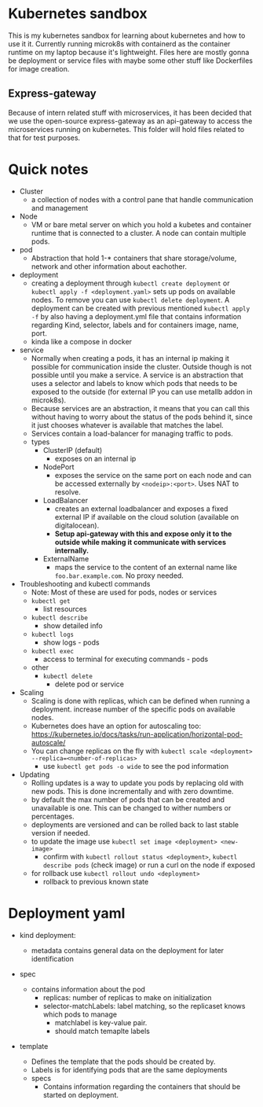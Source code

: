 # Kubernetes sandbox
This is my kubernetes sandbox for learning about kubernetes and how to use it it.
Currently running microk8s with containerd as the container runtime on my laptop because it's lightweight.
Files here are mostly gonna be deployment or service files with maybe some other stuff like Dockerfiles for image creation.

## Express-gateway
Because of intern related stuff with microservices, it has been decided that we use the open-source express-gateway as an api-gateway to access the microservices running on kubernetes. This folder will hold files related to that for test purposes.


# Quick notes
- Cluster
    - a collection of nodes with a control pane that handle communication and management
- Node
    - VM or bare metal server on which you hold a kubetes and container runtime that is connected to a cluster. A node can contain multiple pods.
- pod
    - Abstraction that hold 1-* containers that share storage/volume, network and other information about eachother.
- deployment
    - creating a deployment through `kubectl create deployment` or `kubectl apply -f <deployment.yaml>` sets up pods on available nodes. To remove you can use `kubectl delete deployment`. A deployment can be created with previous mentioned `kubectl apply -f` by also having a deployment.yml file that contains information regarding Kind, selector, labels and for containers image, name, port.
    - kinda like a compose in docker
- service
    - Normally when creating a pods, it has an internal ip making it possible for communication inside the cluster. Outside though is not possible until you make a service. A service is an abstraction that uses a selector and labels to know which pods that needs to be exposed to the outside (for external IP you can use metallb addon in microk8s).
    - Because services are an abstraction, it means that you can call this without having to worry about the status of the pods behind it, since it just chooses whatever is available that matches the label.
    - Services contain a load-balancer for managing traffic to pods.
    - types
        - ClusterIP (default)
            - exposes on an internal ip
        - NodePort
            - exposes the service on the same port on each node and can be accessed externally by `<nodeip>:<port>`. Uses NAT to resolve.
        - LoadBalancer
            - creates an external loadbalancer and exposes a fixed external IP if available on the cloud solution (available on digitalocean). 
            - **Setup api-gateway with this and expose only it to the outside while making it communicate with services internally.**
        - ExternalName
            - maps the service to the content of an external name like `foo.bar.example.com`. No proxy needed.
- Troubleshooting and kubectl commands
    - Note: Most of these are used for pods, nodes or services
    - `kubectl get`
        - list resources
    - `kubectl describe`
        - show detailed info
    - `kubectl logs`
        - show logs - pods
    - `kubectl exec`
        - access to terminal for executing commands - pods
    - other
        - `kubectl delete`
            - delete pod or service 
- Scaling
    - Scaling is done with replicas, which can be defined when running a deployment. increase number of the specific pods on available nodes.
    - Kubernetes does have an option for autoscaling too: https://kubernetes.io/docs/tasks/run-application/horizontal-pod-autoscale/ 
    - You can change replicas on the fly with `kubectl scale <deployment> --replica=<number-of-replicas>`
        - use `kubectl get pods -o wide` to see the pod information
- Updating
    - Rolling updates is a way to update you pods by replacing old with new pods. This is done incrementally and with zero downtime.
    - by default the max number of pods that can be created and unavailable is one. This can be changed to wither numbers or percentages.
    - deployments are versioned and can be rolled back to last stable version if needed.
    - to update the image use `kubectl set image <deployment> <new-image>`
        - confirm with `kubectl rollout status <deployment>`, `kubectl describe pods` (check image) or run a curl on the node if exposed
    - for rollback use `kubectl rollout undo <deployment>`
        - rollback to previous known state

# Deployment yaml
- kind deployment:
    - metadata contains general data on the deployment for later identification

- spec
    - contains information about the pod
        - replicas: number of replicas to make on initialization
        - selector-matchLabels: label matching, so the replicaset knows which pods to manage
            - matchlabel is key-value pair.
            - should match temaplte labels

- template
    - Defines the template that the pods should be created by.
    - Labels is for identifying pods that are the same deployments
    - specs
        - Contains information regarding the containers that should be started on deployment.


